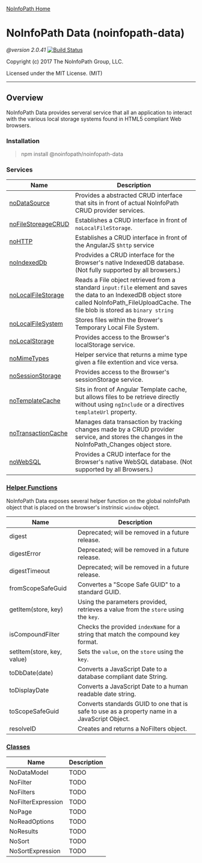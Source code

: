 [NoInfoPath Home](http://gitlab.imginconline.com/noinfopath/noinfopath/wikis/home)

NoInfoPath Data (noinfopath-data)
=============================================

*@version 2.0.41* [![Build Status](http://gitlab.imginconline.com:8081/buildStatus/icon?job=noinfopath-data&build=6)](http://gitlab.imginconline.com/job/noinfopath-data/6/)

Copyright (c) 2017 The NoInfoPath Group, LLC.

Licensed under the MIT License. (MIT)
___

Overview
--------

NoInfoPath Data provides serveral service that all an application to
interact with the various local storage systems found in HTML5 compliant
Web browsers.

### Installation

> npm install @noinfopath/noinfopath-data

### Services

|Name|Description|
|----|-----------|
|[noDataSource](noDataSource)|Provides a abstracted CRUD interface that sits in front of actual NoInfoPath CRUD provider services.|
|[noFileStoreageCRUD](noFileStoreageCRUD)|Establishes a CRUD interface in front of `noLocalFileStorage`.|
|[noHTTP](noHTTP)|Establishes a CRUD interface in front of the AngularJS `$http` service|
|[noIndexedDb](noIndexedDb)|Prodvides a CRUD interface for the Browser's native IndexedDB database. (Not fully supported by all browsers.)|
|[noLocalFileStorage](noFileStoreageCRUD)|Reads a File object retrieved from a standard `input:file` element and saves the data to an IndexedDB object store called NoInfoPath_FileUploadCache. The file blob is stored as `binary string`|
|[noLocalFileSystem](noLocalFileSystem)|Stores files within the Brower's Temporary Local File System.|
|[noLocalStorage](noLocalStorage)|Provides access to the Browser's localStorage service.|
|[noMimeTypes](noLocalFileSystem)|Helper service that returns a mime type given a file extention and vice versa.|
|[noSessionStorage](noLocalStorage)|Provides access to the Browser's sessionStorage service.|
|[noTemplateCache](noTemplateCache)|Sits in front of Angular Template cache, but allows files to be retrieve directly without using `ngInclude` or a directives `templateUrl` property.|
|[noTransactionCache](noTransactionCache)|Manages data transaction by tracking changes made by a CRUD provider service, and stores the changes in the NoInfoPath_Changes object store.|
|[noWebSQL](noWebSQL)|Provides a CRUD interface for the Browser's native WebSQL database. (Not supported by all Browsers.)|

### [Helper Functions](functions)

NoInfoPath Data exposes several helper function on the global noInfoPath object
that is placed on the browser's instrinsic `window` object.

|Name|Description|
|----|-----------|
|digest|Deprecated; will be removed in a future release.|
|digestError|Deprecated; will be removed in a future release.|
|digestTimeout|Deprecated; will be removed in a future release.|
|fromScopeSafeGuid|Convertes a "Scope Safe GUID" to a standard GUID.|
|getItem(store, key)|Using the parameters provided, retrieves a value from the `store` using the `key`.|
|isCompoundFilter|Checks the provided `indexName` for a string that match the compound key format.|
|setItem(store, key, value)|Sets the `value`, on the `store` using the `key`.|
|toDbDate(date)|Converts a JavaScript Date to a database compliant date String.|
|toDisplayDate|Converts a JavaScript Date to a human readable date string.|
|toScopeSafeGuid|Converts standards GUID to one that is safe to use as a property name in a JavaScript Object.|
|resolveID|Creates and returns a NoFilters object.|

### [Classes](classes)

|Name|Description|
|----|-----------|
|NoDataModel|TODO|
|NoFilter|TODO|
|NoFilters|TODO|
|NoFilterExpression|TODO|
|NoPage|TODO|
|NoReadOptions|TODO|
|NoResults|TODO|
|NoSort|TODO|
|NoSortExpression|TODO|

